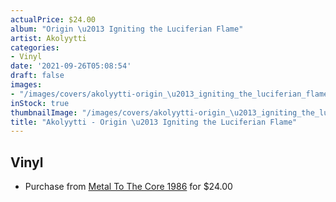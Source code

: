 ```yaml
---
actualPrice: $24.00
album: "Origin \u2013 Igniting the Luciferian Flame"
artist: Akolyytti
categories:
- Vinyl
date: '2021-09-26T05:08:54'
draft: false
images:
- "/images/covers/akolyytti-origin_\u2013_igniting_the_luciferian_flame.jpg"
inStock: true
thumbnailImage: "/images/covers/akolyytti-origin_\u2013_igniting_the_luciferian_flame-thumb.jpg"
title: "Akolyytti - Origin \u2013 Igniting the Luciferian Flame"
---
```


## Vinyl
* Purchase from [Metal To The Core 1986](https://metaltothecore1986.com/shop/akolyytti-origin-igniting-the-luciferian-flame-12-lp/) for $24.00
